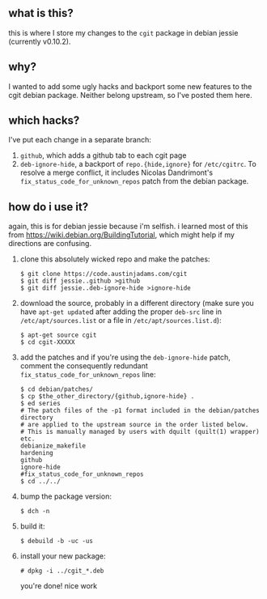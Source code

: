 what is this?
-------------

this is where I store my changes to the `cgit` package in debian
jessie (currently v0.10.2).

why?
----

I wanted to add some ugly hacks and backport some new features to the
cgit debian package. Neither belong upstream, so I've posted them here.

which hacks?
------------

I've put each change in a separate branch:

 1. `github`, which adds a github tab to each cgit page
 2. `deb-ignore-hide`, a backport of `repo.{hide,ignore}` for
    `/etc/cgitrc`. To resolve a merge conflict, it includes Nicolas
    Dandrimont's `fix_status_code_for_unknown_repos` patch from the
    debian package.

how do i use it?
----------------

again, this is for debian jessie because i'm selfish.
i learned most of this from https://wiki.debian.org/BuildingTutorial,
which might help if my directions are confusing.

 1. clone this absolutely wicked repo and make the patches:

        $ git clone https://code.austinjadams.com/cgit
        $ git diff jessie..github >github
        $ git diff jessie..deb-ignore-hide >ignore-hide

 2. download the source, probably in a different directory (make sure
    you have `apt-get update`d after adding the proper `deb-src` line in
    `/etc/apt/sources.list` or a file in `/etc/apt/sources.list.d`):

        $ apt-get source cgit
        $ cd cgit-XXXXX

 3. add the patches and if you're using the `deb-ignore-hide` patch,
    comment the consequently redundant
    `fix_status_code_for_unknown_repos` line:

        $ cd debian/patches/
        $ cp $the_other_directory/{github,ignore-hide} .
        $ ed series
        # The patch files of the -p1 format included in the debian/patches directory
        # are applied to the upstream source in the order listed below.
        # This is manually managed by users with dquilt (quilt(1) wrapper) etc.
        debianize_makefile
        hardening
        github
        ignore-hide
        #fix_status_code_for_unknown_repos
        $ cd ../../

 4. bump the package version:

        $ dch -n

 5. build it:

        $ debuild -b -uc -us

 6. install your new package:

        # dpkg -i ../cgit_*.deb

    you're done! nice work
